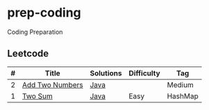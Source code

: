 # prep-coding
Coding Preparation

## Leetcode

|  #  |      Title     |   Solutions   | Difficulty  | Tag
|-----|----------------|---------------|-------------|-------------
|2|[Add Two Numbers](https://leetcode.com/problems/add-two-numbers/)|[Java](../master/leetcode/AddTwoNo.java) | |Medium | LinkedList
|1|[Two Sum](https://leetcode.com/problems/two-sum/)|[Java](../master/leetcode/TwoSum.java)|Easy| HashMap

